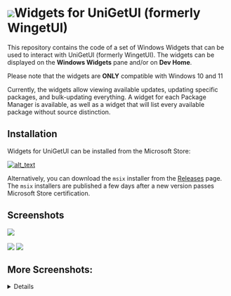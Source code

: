 # <img src="https://raw.githubusercontent.com/marticliment/WingetUI/main/media/icon.png" height="40">Widgets for UniGetUI (formerly WingetUI)

This repository contains the code of a set of Windows Widgets that can be used to interact with UniGetUI (formerly WingetUI). The widgets can be displayed on the **Windows Widgets** pane and/or on **Dev Home**.

Please note that the widgets are **ONLY** compatible with Windows 10 and 11

Currently, the widgets allow viewing available updates, updating specific packages, and bulk-updating everything. A widget for each Package Manager is available, as well as a widget that will list every available package without source distinction.

## Installation
Widgets for UniGetUI can be installed from the Microsoft Store:

<a href="https://www.microsoft.com/store/apps/9NB9M5KZ8SLX"><img alt="alt_text" width="240px" src="https://get.microsoft.com/images/en-us%20dark.svg" /></a> 

Alternatively, you can download the `msix` installer from the [Releases](https://github.com/marticliment/WingetUI-Widgets/releases/tag/0.6) page. The `msix` installers are published a few days after a new version passes Microsoft Store certification.

## Screenshots

<img src="https://github.com/user-attachments/assets/87d0f263-b43f-4220-ade1-2af54581c7c0" width=800px></img>

<img src="https://github.com/user-attachments/assets/43a2fcae-420d-4c5d-a25b-9e6dd974221e" width=400px></img>
<img src="https://github.com/user-attachments/assets/5c21fa2a-19c3-4e4c-82d5-342efe5c250f" width=400px></img>

## More Screenshots:
<details>
<img src="src/Package/Images/WidgetCovers/winget_dark.png" width=400px></img>
<img src="src/Package/Images/WidgetCovers/winget_light.png" width=400px></img>

<img src="src/Package/Images/WidgetCovers/scoop_dark.png" width=400px></img>
<img src="src/Package/Images/WidgetCovers/scoop_light.png" width=400px></img>

<img src="src/Package/Images/WidgetCovers/choco_dark.png" width=400px></img>
<img src="src/Package/Images/WidgetCovers/choco_light.png" width=400px></img>

<img src="src/Package/Images/WidgetCovers/pip_dark.png" width=400px></img>
<img src="src/Package/Images/WidgetCovers/pip_light.png" width=400px></img>

<img src="src/Package/Images/WidgetCovers/npm_dark.png" width=400px></img>
<img src="src/Package/Images/WidgetCovers/npm_light.png" width=400px></img>

<img src="src/Package/Images/WidgetCovers/dotnet_dark.png" width=400px></img>
<img src="src/Package/Images/WidgetCovers/dotnet_light.png" width=400px></img>

</details>
<br><br>
